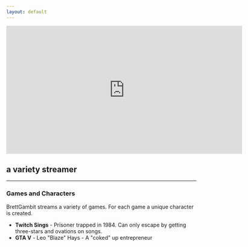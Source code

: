 ```yaml
---
layout: default
---
```


<iframe src="https://player.twitch.tv/?channel=brettgambit" frameborder="0" allowfullscreen="true" scrolling="no" height="340" width="625"></iframe>

## a variety streamer 

<a href="https://www.twitch.tv/brettgambit"><i class="fa fa-twitch fa-3x fa-pull-left fa-border"></i></a>
<a href="https://www.instagram.com/brettgambit/"><i class="fa fa-instagram fa-3x fa-pull-left fa-border"></i>
<a href="https://www.instagram.com/brettgambit/"><i class="fa fa-twitter fa-3x fa-border"></i></a>
  
<hr/>

### Games and Characters

BrettGambit streams a variety of games. For each game a unique character is created.

* __Twitch Sings__ - Prisoner trapped in 1984. Can only escape by getting three-stars and ovations on songs.
* __GTA V__ - Leo "Blaze" Hays - A "coked" up entrepreneur
